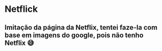 # Netflick

## Imitação da página da Netflix, tentei faze-la com base em imagens do google, pois não tenho Netflix 😅
